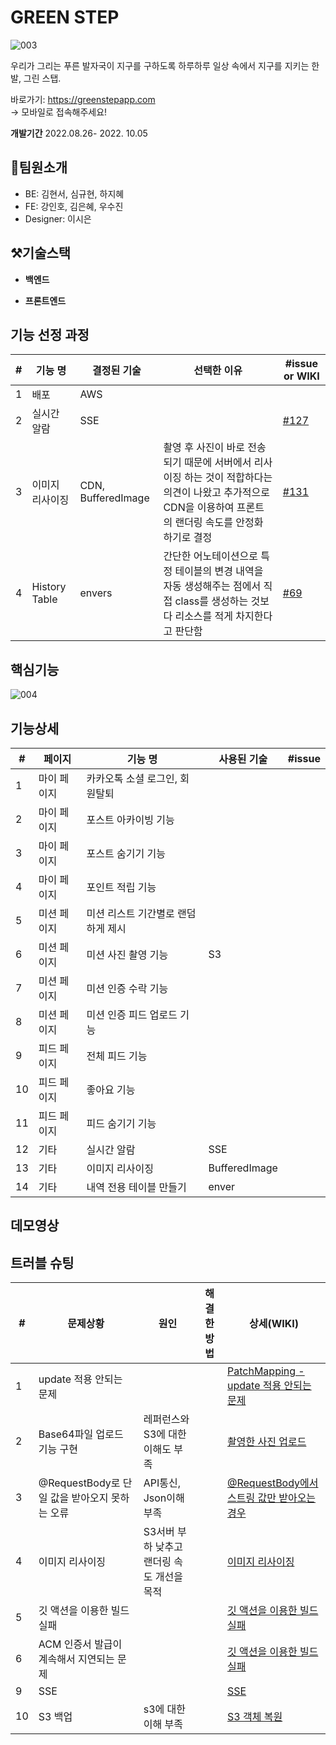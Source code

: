 # GREEN STEP

![003](https://user-images.githubusercontent.com/108536712/190843747-b6555f56-30e2-452d-9279-c25f704570bc.png)

우리가 그리는 푸른 발자국이 지구를 구하도록 
하루하루 일상 속에서 지구를 지키는 한 발, 그린 스탭.     

바로가기: <https://greenstepapp.com>    
-> 모바일로 접속해주세요!   



**개발기간**
2022.08.26- 2022. 10.05   




## 👥팀원소개
- BE: 김현서, 심규현, 하지혜
- FE: 강인호, 김은혜, 우수진
- Designer: 이시은   



## ⚒️기술스택
- **백엔드**   


- **프론트엔드**   




## 기능 선정 과정
| # | 기능 명 | 결정된 기술 | 선택한 이유 |  #issue or WIKI |
|---|---|---|---|---|
| 1 |  배포 | AWS  |   |  |   
| 2 |  실시간 알람 | SSE  |   |  [#127](https://github.com/GreenStep99/Backend/issues/127)  |   
| 3 |  이미지 리사이징 | CDN, BufferedImage  | 촬영 후 사진이 바로 전송되기 때문에 서버에서 리사이징 하는 것이 적합하다는 의견이 나왔고 추가적으로 CDN을 이용하여 프론트의 랜더링 속도를 안정화 하기로 결정  | [#131](https://github.com/GreenStep99/Backend/issues/131) |    
| 4 |  History Table |  envers | 간단한 어노테이션으로 특정 테이블의 변경 내역을 자동 생성해주는 점에서 직접 class를 생성하는 것보다 리소스를 적게 차지한다고 판단함  |[#69](https://github.com/GreenStep99/Backend/issues/69)  |



## 핵심기능
![004](https://user-images.githubusercontent.com/108536712/190843752-6c950e4e-0f9c-49b0-8795-d70d40abcb5e.png)   


## 기능상세
| # | 페이지 | 기능 명 | 사용된 기술 | #issue|  
|---|---|---|---|---|
| 1 |  마이 페이지 | 카카오톡 소셜 로그인, 회원탈퇴  |   |   |
| 2 |  마이 페이지 | 포스트 아카이빙 기능  |   |   |
| 3 |  마이 페이지 | 포스트 숨기기 기능  |   |  |
| 4 |  마이 페이지 | 포인트 적립 기능 |   |   |
| 5 | 미션 페이지  | 미션 리스트 기간별로 랜덤하게 제시  |   |   |
| 6 | 미션 페이지  | 미션 사진 촬영 기능  | S3 |   |
| 7 | 미션 페이지  | 미션 인증 수락 기능  |   |   |
| 8 | 미션 페이지  | 미션 인증 피드 업로드 기능  |   |   |
| 9 | 피드 페이지  | 전체 피드 기능  |   |   |
| 10 | 피드 페이지  | 좋아요 기능  |   |   |
| 11 | 피드 페이지  | 피드 숨기기 기능  |   |   |
| 12 | 기타  | 실시간 알람  |  SSE |   |  
| 13 | 기타  | 이미지 리사이징  |  BufferedImage |    | 
| 14 | 기타  | 내역 전용 테이블 만들기 | enver |  |



## 데모영상    




## 트러블 슈팅

| # | 문제상황 | 원인 | 해결한 방법 | 상세(WIKI)|   
|---|---|---|---|---|
| 1 |  update 적용 안되는 문제 |   |   |[PatchMapping - update 적용 안되는 문제](https://github.com/GreenStep99/Backend/wiki/Trouble-Shooting#patchmapping-jpa "위키로 이동합니다.")|   
| 2 |  Base64파일 업로드 기능 구현 | 레퍼런스와 S3에 대한 이해도 부족  |   | [촬영한 사진 업로드](https://github.com/GreenStep99/Backend/wiki/Trouble-Shooting#%EC%9D%B4%EB%AF%B8%EC%A7%80-%EC%97%85%EB%A1%9C%EB%93%9C-%EC%A4%91-%EC%B4%AC%EC%98%81%ED%95%9C-%EC%82%AC%EC%A7%84-%EC%97%85%EB%A1%9C%EB%93%9C--base64-%ED%8C%8C%EC%9D%BC- "위키로 이동합니다.")  |
| 3 | @RequestBody로 단일 값을 받아오지 못하는 오류 | API통신, Json이해 부족  |   | [@RequestBody에서 스트링 값만 받아오는 경우](https://github.com/GreenStep99/Backend/wiki/Trouble-Shooting#requestbody%EC%97%90%EC%84%9C-%EC%8A%A4%ED%8A%B8%EB%A7%81-%EA%B0%92%EB%A7%8C-%EB%B0%9B%EC%95%84%EC%98%A4%EB%8A%94-%EA%B2%BD%EC%9A%B0 "위키로 이동합니다.") |
| 4 |  이미지 리사이징 | S3서버 부하 낮추고 랜더링 속도 개선을 목적 |   |  [이미지 리사이징](https://github.com/GreenStep99/Backend/wiki/Trouble-Shooting#%EC%9D%B4%EB%AF%B8%EC%A7%80-%EB%A6%AC%EC%82%AC%EC%9D%B4%EC%A7%95 "위키로 이동합니다.")   |
| 5 |  깃 액션을 이용한 빌드 실패 |   |   |  [깃 액션을 이용한 빌드 실패](https://github.com/GreenStep99/Backend/wiki/Trouble-Shooting#%EA%B9%83-%EC%95%A1%EC%85%98%EC%9D%84-%EC%9D%B4%EC%9A%A9%ED%95%9C-%EB%B9%8C%EB%93%9C-%EC%8B%A4%ED%8C%A8 "위키로 이동합니다.")   |
| 6 |  ACM 인증서 발급이 계속해서 지연되는 문제 |   |   |  [깃 액션을 이용한 빌드 실패](https://github.com/GreenStep99/Backend/wiki/Trouble-Shooting "위키로 이동합니다.")   |
| 9 |  SSE |   |   |  [SSE](https://github.com/GreenStep99/Backend/wiki/Trouble-Shooting#주소 "위키로 이동합니다.")   |
| 10 |  S3 백업 | s3에 대한 이해 부족  |   |  [S3 객체 복원](https://github.com/GreenStep99/Backend/wiki/Trouble-Shooting#주소 "위키로 이동합니다.")   |

